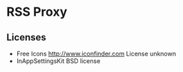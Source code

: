 RSS Proxy
==============

Licenses
--------------

- Free Icons http://www.iconfinder.com License unknown
- InAppSettingsKit BSD license